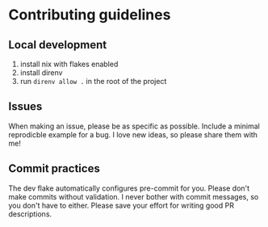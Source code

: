 # Contributing guidelines

## Local development

1. install nix with flakes enabled
1. install direnv
1. run `direnv allow .` in the root of the project

## Issues

When making an issue, please be as specific as possible.
Include a minimal reprodicble example for a bug.
I love new ideas, so please share them with me!

## Commit practices

The dev flake automatically configures pre-commit for you.
Please don't make commits without validation.
I never bother with commit messages, so you don't have to either.
Please save your effort for writing good PR descriptions.
